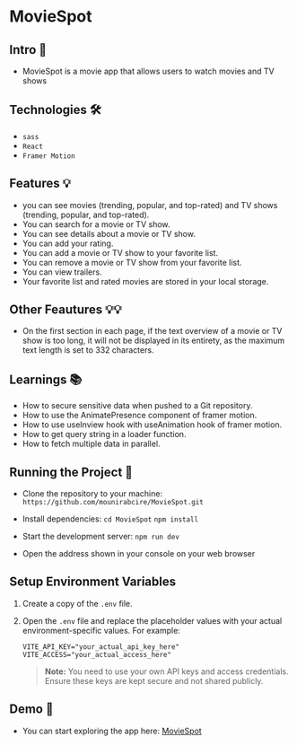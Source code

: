 # MovieSpot

## Intro 🚀
- MovieSpot is a movie app that allows users to watch movies and TV shows

## Technologies 🛠️
- `sass`
- `React`
- `Framer Motion`

## Features 💡
- you can see movies (trending, popular, and top-rated) and TV shows (trending, popular, and top-rated).
- You can search for a movie or TV show.
- You can see details about a movie or TV show.
- You can add your rating.
- You can add a movie or TV show to your favorite list.
- You can remove a movie or TV show from your favorite list.
- You can view trailers.
- Your favorite list and rated movies are stored in your local storage.

## Other Feautures 💡💡
- On the first section in each page, if the text overview of a movie or TV show is too long, it will not be displayed in its entirety, as the maximum text length is set to 332 characters.

## Learnings 📚
- How to secure sensitive data when pushed to a Git repository.
- How to use the AnimatePresence component of framer motion.
- How to use useInview hook with useAnimation hook of framer motion.
- How to get query string in a loader function.
- How to fetch multiple data in parallel.

## Running the Project 🚦
- Clone the repository to your machine: `https://github.com/mounirabcire/MovieSpot.git`

- Install dependencies: `cd MovieSpot`  `npm install`

- Start the development server:  `npm run dev`

- Open the address shown in your console on your web browser

## Setup Environment Variables

1. Create a copy of the `.env` file.
2. Open the `.env` file and replace the placeholder values with your actual environment-specific values. For example:

    ```env
    VITE_API_KEY="your_actual_api_key_here"
    VITE_ACCESS="your_actual_access_here"
    ```

    > **Note:** You need to use your own API keys and access credentials. Ensure these keys are kept secure and not shared publicly.


## Demo 📸
- You can start exploring the app here: [MovieSpot](http://moviesspot.vercel.app "MovieSpot")